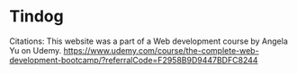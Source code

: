 # Tindog

Citations: This website was a part of a Web development course by Angela Yu on Udemy. https://www.udemy.com/course/the-complete-web-development-bootcamp/?referralCode=F2958B9D9447BDFC8244
